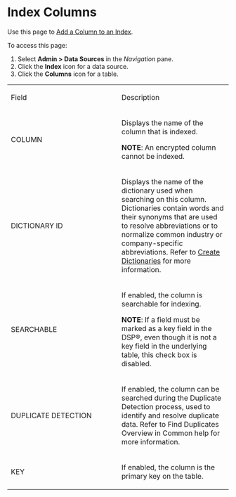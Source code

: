 # Index Columns

<div class="use">

Use this page to [Add a Column to an
Index](../Use_Cases/Add%20a%20Column%20to%20an%20Index.htm).

</div>

To access this page:

1.  Select **Admin \> Data Sources** in the *Navigation* pane.
2.  Click the **Index** icon for a data source.
3.  Click the **Columns** icon for a table.

<table>
<colgroup>
<col style="width: 50%" />
<col style="width: 50%" />
</colgroup>
<tbody>
<tr class="odd">
<td><p>Field</p></td>
<td><p>Description</p></td>
</tr>
<tr class="even">
<td><p>COLUMN</p></td>
<td><p>Displays the name of the column that is indexed.</p>
<p><strong>NOTE</strong>: An encrypted column cannot be indexed. </p></td>
</tr>
<tr class="odd">
<td><p>DICTIONARY ID</p></td>
<td><p>Displays the name of the dictionary used when searching on this column. Dictionaries contain words and their synonyms that are used to resolve abbreviations or to normalize common industry or company-specific abbreviations. Refer to <a href="../Use_Cases/Create_Dictionaries.htm">Create Dictionaries</a> for more information.</p></td>
</tr>
<tr class="even">
<td><p>SEARCHABLE</p></td>
<td><p>If enabled, the column is searchable for indexing. </p>
<p><strong>NOTE</strong>: If a field must be marked as a key field in the DSP®, even though it is not a key field in the underlying table, this check box is disabled.</p></td>
</tr>
<tr class="odd">
<td><p>DUPLICATE DETECTION</p></td>
<td><p>If enabled, the column can be searched during the Duplicate Detection process, used to identify and resolve duplicate data. Refer to Find Duplicates Overview in Common help for more information.</p></td>
</tr>
<tr class="even">
<td><p>KEY</p></td>
<td><p>If enabled, the column is the primary key on the table.</p></td>
</tr>
</tbody>
</table>
